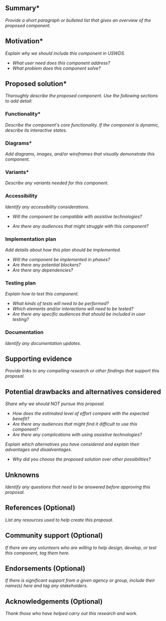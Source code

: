 <!---
Welcome! Thank you for contributing to the U.S. Web Design System.
Your contributions are vital to our success and we are glad you're here.

When filling out this proposal, please keep in mind:
- [TK] 
- You can find more information about contributing in
  [contributing.md](https://github.com/uswds/uswds/blob/develop/CONTRIBUTING.md)
  or you can reach out to us directly at uswds@gsa.gov.
 -->

<!---
Step 1 - Copy this file into the proposal directory 
and change the name to [Name of proposed component]-component.md 
For example, loader-component.md.
-->
 
<!--
Step 2 - Title this pull request using the following format:
Proposal: [Name of proposed component] component
e.g., "Proposal - Loader component"
 -->
 
 <!-- 
Step 3 - Fill out the following template to the best of your ability.
You must complete all fields before your proposal is considered for the Design System.
However, to submit a proposal you must only complete the “Summary” and “Motivation” sections. You or someone else can finish the rest later.
-->

## Summary*
_Provide a short paragraph or bulleted list that gives an overview of the proposed component._

## Motivation*
_Explain why we should include this component in USWDS._
- _What user need does this component address?_
- _What problem does this component solve?_
<!--
- _What is the impact of _not_ including this component in the Design System?_
-->

## Proposed solution*
_Thoroughly describe the proposed component. Use the following sections to add detail:_

### Functionality* 
_Describe the component's core functionality. If the component is dynamic, describe its interactive states._

### Diagrams*
_Add diagrams, images, and/or wireframes that visually demonstrate this component._

### Variants*
_Describe any variants needed for this component._

<!--### Settings*
_Describe which elements should be customizable with theme settings._-->

### Accessibility
_Identify any accessibility considerations._
- _Will the component be compatible with assistive technologies?_
<!-- 
Consider the following:
- Keyboard-only interaction
- Screen readers
- Voice command
- High-contrast mode
- Zoom magnification 
-->
- _Are there any audiences that might struggle with this component?_
<!--Explain how this component will accommodate these needs.-->

<!--
### Scope
_Define what is in and out of scope for this proposal._
-->

### Implementation plan
_Add details about how this plan should be implemented._ 
- _Will the component be implemented in phases?_ 
- _Are there any potential blockers?_  
- _Are there any dependencies?_

### Testing plan
_Explain how to test this component._ 
- _What kinds of tests will need to be performed?_
- _Which elements and/or interactions will need to be tested?_ 
- _Are there any specific audiences that should be included in user testing?_

### Documentation
_Identify any documentation updates._
<!-- Note: all new components will need a component page. -->

## Supporting evidence
_Provide links to any compelling research or other findings that support this proposal._

## Potential drawbacks and alternatives considered
_Share why we should NOT pursue this proposal._ 
- _How does the estimated level of effort compare with the expected benefit?_ 
- _Are there any audiences that might find it difficult to use this component?_
- _Are there any complications with using assistive technologies?_

_Explain which alternatives you have considered and explain their advantages and disadvantages._
- _Why did you choose the proposed solution over other possibilities?_

## Unknowns
_Identify any questions that need to be answered before approving this proposal._

## References (Optional)
_List any resources used to help create this proposal._

## Community support (Optional)
_If there are any volunteers who are willing to help design, develop, or test this component, tag them here._

## Endorsements (Optional)
_If there is significant support from a given agency or group, include their name(s) here and tag any stakeholders._

## Acknowledgements (Optional)
_Thank those who have helped carry out this research and work._
